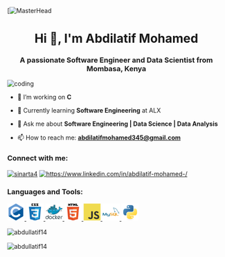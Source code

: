 [![MasterHead](https://developers.giphy.com/branch/master/static/why_4-dbf60f160acb0c6f22c6260bd3a8c6b5.gif)

<h1 align="center">Hi 👋, I'm Abdilatif Mohamed</h1>
<h3 align="center">A passionate Software Engineer and Data Scientist from Mombasa, Kenya</h3>

<img align="centre" alt="coding" width="400" src="https://www.aagnia.com/wp-content/uploads/2021/12/39998-web-development.gif">

- 🔭 I’m  working on **C**

- 🌱 Currently learning **Software Engineering** at ALX

- 💬 Ask me about **Software Engineering | Data Science | Data Analysis**

- 📫 How to reach me: **abdilatifmohamed345@gmail.com**

<h3 align="left">Connect with me:</h3>
<p align="left">
<a href="https://twitter.com/sinarta4" target="blank"><img align="center" src="https://raw.githubusercontent.com/rahuldkjain/github-profile-readme-generator/master/src/images/icons/Social/twitter.svg" alt="sinarta4" height="30" width="40" /></a>
<a href="https://linkedin.com/in/https://www.linkedin.com/in/abdilatif-mohamed-/" target="blank"><img align="center" src="https://raw.githubusercontent.com/rahuldkjain/github-profile-readme-generator/master/src/images/icons/Social/linked-in-alt.svg" alt="https://www.linkedin.com/in/abdilatif-mohamed-/" height="30" width="40" /></a>
</p>

<h3 align="left">Languages and Tools:</h3>
<p align="left"> <a href="https://www.cprogramming.com/" target="_blank" rel="noreferrer"> <img src="https://raw.githubusercontent.com/devicons/devicon/master/icons/c/c-original.svg" alt="c" width="40" height="40"/> </a> <a href="https://www.w3schools.com/css/" target="_blank" rel="noreferrer"> <img src="https://raw.githubusercontent.com/devicons/devicon/master/icons/css3/css3-original-wordmark.svg" alt="css3" width="40" height="40"/> </a> <a href="https://www.docker.com/" target="_blank" rel="noreferrer"> <img src="https://raw.githubusercontent.com/devicons/devicon/master/icons/docker/docker-original-wordmark.svg" alt="docker" width="40" height="40"/> </a> <a href="https://www.w3.org/html/" target="_blank" rel="noreferrer"> <img src="https://raw.githubusercontent.com/devicons/devicon/master/icons/html5/html5-original-wordmark.svg" alt="html5" width="40" height="40"/> </a> <a href="https://developer.mozilla.org/en-US/docs/Web/JavaScript" target="_blank" rel="noreferrer"> <img src="https://raw.githubusercontent.com/devicons/devicon/master/icons/javascript/javascript-original.svg" alt="javascript" width="40" height="40"/> </a> <a href="https://www.mysql.com/" target="_blank" rel="noreferrer"> <img src="https://raw.githubusercontent.com/devicons/devicon/master/icons/mysql/mysql-original-wordmark.svg" alt="mysql" width="40" height="40"/> </a> <a href="https://www.python.org" target="_blank" rel="noreferrer"> <img src="https://raw.githubusercontent.com/devicons/devicon/master/icons/python/python-original.svg" alt="python" width="40" height="40"/> </a> </p>

<p><img align="center" src="https://github-readme-stats.vercel.app/api/top-langs?username=abdullatif14&show_icons=true&locale=en&layout=compact" alt="abdullatif14" /></p>

<p><img align="center" src="https://github-readme-streak-stats.herokuapp.com/?user=abdullatif14&" alt="abdullatif14" /></p>


